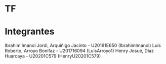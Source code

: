 # TF
# Integrantes
Ibrahim Imanol Jordi, Arquiñigo Jacinto - U20191E650  (IbrahimImanol)
Luis Roberto, Arroyo Bonifaz - U201716094  (LuisArroyo1)
Henry Josué, Diaz Huarcaya - U20201C579  (HenryU20201C579)
